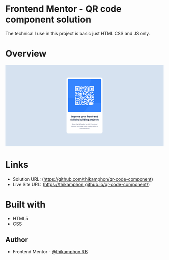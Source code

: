 # Frontend Mentor - QR code component solution

The technical I use in this project is basic just HTML CSS and JS only.


# Overview
![enter image description here](images/overview.png)


# Links
- Solution URL: (https://github.com/thikamphon/qr-code-component)
- Live Site URL: (https://thikamphon.github.io/qr-code-component/)


# Built with

- HTML5
- CSS


## Author

- Frontend Mentor - [@thikamphon.RB](https://www.frontendmentor.io/profile/thikamphon)

